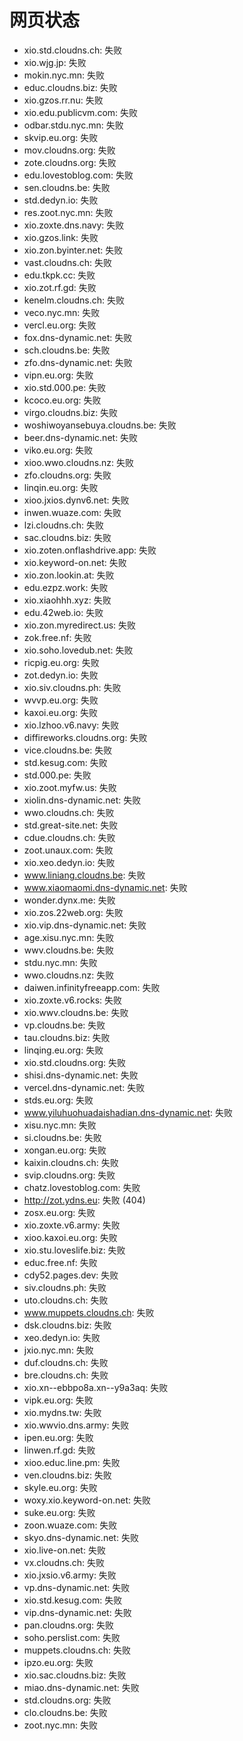# 网页状态
- xio.std.cloudns.ch: 失败
- xio.wjg.jp: 失败
- mokin.nyc.mn: 失败
- educ.cloudns.biz: 失败
- xio.gzos.rr.nu: 失败
- xio.edu.publicvm.com: 失败
- odbar.stdu.nyc.mn: 失败
- skvip.eu.org: 失败
- mov.cloudns.org: 失败
- zote.cloudns.org: 失败
- edu.lovestoblog.com: 失败
- sen.cloudns.be: 失败
- std.dedyn.io: 失败
- res.zoot.nyc.mn: 失败
- xio.zoxte.dns.navy: 失败
- xio.gzos.link: 失败
- xio.zon.byinter.net: 失败
- vast.cloudns.ch: 失败
- edu.tkpk.cc: 失败
- xio.zot.rf.gd: 失败
- kenelm.cloudns.ch: 失败
- veco.nyc.mn: 失败
- vercl.eu.org: 失败
- fox.dns-dynamic.net: 失败
- sch.cloudns.be: 失败
- zfo.dns-dynamic.net: 失败
- vipn.eu.org: 失败
- xio.std.000.pe: 失败
- kcoco.eu.org: 失败
- virgo.cloudns.biz: 失败
- woshiwoyansebuya.cloudns.be: 失败
- beer.dns-dynamic.net: 失败
- viko.eu.org: 失败
- xioo.wwo.cloudns.nz: 失败
- zfo.cloudns.org: 失败
- linqin.eu.org: 失败
- xioo.jxios.dynv6.net: 失败
- inwen.wuaze.com: 失败
- lzi.cloudns.ch: 失败
- sac.cloudns.biz: 失败
- xio.zoten.onflashdrive.app: 失败
- xio.keyword-on.net: 失败
- xio.zon.lookin.at: 失败
- edu.ezpz.work: 失败
- xio.xiaohhh.xyz: 失败
- edu.42web.io: 失败
- xio.zon.myredirect.us: 失败
- zok.free.nf: 失败
- xio.soho.lovedub.net: 失败
- ricpig.eu.org: 失败
- zot.dedyn.io: 失败
- xio.siv.cloudns.ph: 失败
- wvvp.eu.org: 失败
- kaxoi.eu.org: 失败
- xio.lzhoo.v6.navy: 失败
- diffireworks.cloudns.org: 失败
- vice.cloudns.be: 失败
- std.kesug.com: 失败
- std.000.pe: 失败
- xio.zoot.myfw.us: 失败
- xiolin.dns-dynamic.net: 失败
- wwo.cloudns.ch: 失败
- std.great-site.net: 失败
- cdue.cloudns.ch: 失败
- zoot.unaux.com: 失败
- xio.xeo.dedyn.io: 失败
- www.liniang.cloudns.be: 失败
- www.xiaomaomi.dns-dynamic.net: 失败
- wonder.dynx.me: 失败
- xio.zos.22web.org: 失败
- xio.vip.dns-dynamic.net: 失败
- age.xisu.nyc.mn: 失败
- wwv.cloudns.be: 失败
- stdu.nyc.mn: 失败
- wwo.cloudns.nz: 失败
- daiwen.infinityfreeapp.com: 失败
- xio.zoxte.v6.rocks: 失败
- xio.wwv.cloudns.be: 失败
- vp.cloudns.be: 失败
- tau.cloudns.biz: 失败
- linqing.eu.org: 失败
- xio.std.cloudns.org: 失败
- shisi.dns-dynamic.net: 失败
- vercel.dns-dynamic.net: 失败
- stds.eu.org: 失败
- www.yiluhuohuadaishadian.dns-dynamic.net: 失败
- xisu.nyc.mn: 失败
- si.cloudns.be: 失败
- xongan.eu.org: 失败
- kaixin.cloudns.ch: 失败
- svip.cloudns.org: 失败
- chatz.lovestoblog.com: 失败
- http://zot.ydns.eu: 失败 (404)
- zosx.eu.org: 失败
- xio.zoxte.v6.army: 失败
- xioo.kaxoi.eu.org: 失败
- xio.stu.loveslife.biz: 失败
- educ.free.nf: 失败
- cdy52.pages.dev: 失败
- siv.cloudns.ph: 失败
- uto.cloudns.ch: 失败
- www.muppets.cloudns.ch: 失败
- dsk.cloudns.biz: 失败
- xeo.dedyn.io: 失败
- jxio.nyc.mn: 失败
- duf.cloudns.ch: 失败
- bre.cloudns.ch: 失败
- xio.xn--ebbpo8a.xn--y9a3aq: 失败
- vipk.eu.org: 失败
- xio.mydns.tw: 失败
- xio.wwvio.dns.army: 失败
- ipen.eu.org: 失败
- linwen.rf.gd: 失败
- xioo.educ.line.pm: 失败
- ven.cloudns.biz: 失败
- skyle.eu.org: 失败
- woxy.xio.keyword-on.net: 失败
- suke.eu.org: 失败
- zoon.wuaze.com: 失败
- skyo.dns-dynamic.net: 失败
- xio.live-on.net: 失败
- vx.cloudns.ch: 失败
- xio.jxsio.v6.army: 失败
- vp.dns-dynamic.net: 失败
- xio.std.kesug.com: 失败
- vip.dns-dynamic.net: 失败
- pan.cloudns.org: 失败
- soho.perslist.com: 失败
- muppets.cloudns.ch: 失败
- ipzo.eu.org: 失败
- xio.sac.cloudns.biz: 失败
- miao.dns-dynamic.net: 失败
- std.cloudns.org: 失败
- clo.cloudns.be: 失败
- zoot.nyc.mn: 失败
